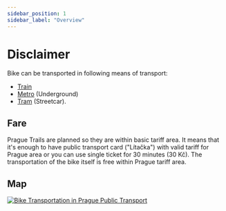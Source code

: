 ```yaml
---
sidebar_position: 1
sidebar_label: "Overview"
---
```


# Disclaimer

Bike can be transported in following means of transport:
- [Train](transportation/train)
- [Metro](transportation/metro) (Underground)
- [Tram](transportation/tram) (Streetcar).

## Fare

Prague Trails are planned so they are within basic tariff area. It means that it's enough to have public transport card ("Lítačka") with valid tariff for Prague area or you can use single ticket for 30 minutes (30 Kč). The transportation of the bike itself is free within Prague tariff area.

## Map

[![Bike Transportation in Prague Public Transport][image]][hyperlink]

[hyperlink]: https://pid.cz/wp-content/uploads/mapy/ostatni/a5_cyklo_doprava.png
[image]: /img/pid-metro-and-trams.png
(Bike Transportation in Prague Public Transport)
